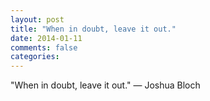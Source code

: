 ```yaml
---
layout: post
title: "When in doubt, leave it out."
date: 2014-01-11
comments: false
categories: 
---
```


<span class='quote'>"When in doubt, leave it out."</span>
<span class='by'>— Joshua Bloch</span>
